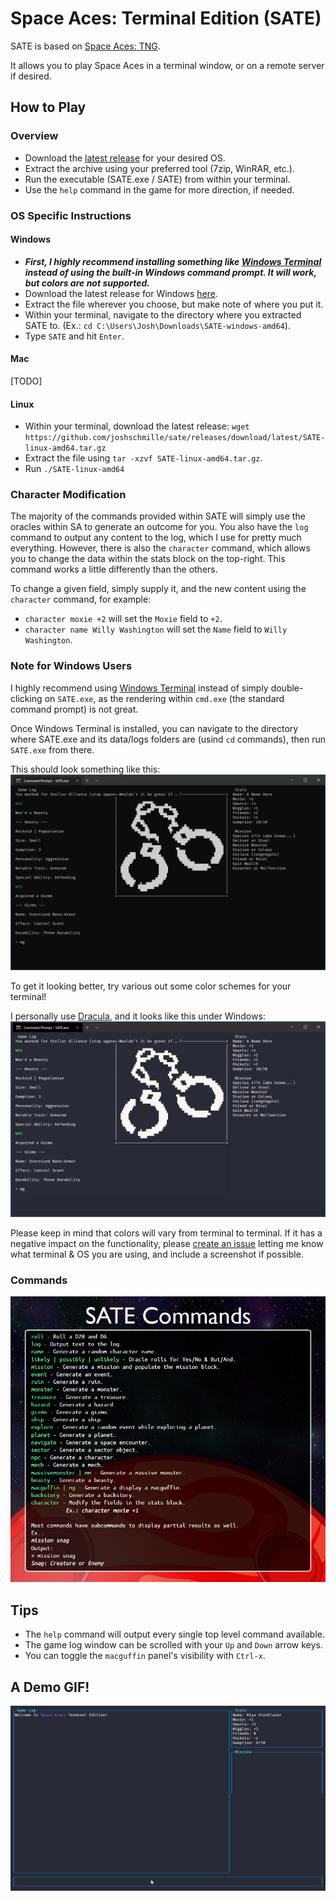 # Space Aces: Terminal Edition (SATE)
SATE is based on [Space Aces: TNG](https://www.drivethrurpg.com/product/346728/Space-Aces-TNG-The-New-Guidebook).

It allows you to play Space Aces in a terminal window, or on a remote server if desired.

## How to Play
### Overview
- Download the [latest release](https://github.com/joshschmille/sate/releases/tag/latest) for your desired OS.
- Extract the archive using your preferred tool (7zip, WinRAR, etc.).
- Run the executable (SATE.exe / SATE) from within your terminal.
- Use the `help` command in the game for more direction, if needed.

### OS Specific Instructions
#### Windows
- ***First, I highly recommend installing something like [Windows Terminal](https://www.microsoft.com/en-us/p/windows-terminal/9n0dx20hk701) instead of using the built-in Windows command prompt. It will work, but colors are not supported.***
- Download the latest release for Windows [here](https://github.com/joshschmille/sate/releases/tag/latest).
- Extract the file wherever you choose, but make note of where you put it.
- Within your terminal, navigate to the directory where you extracted SATE to. (Ex.: `cd C:\Users\Josh\Downloads\SATE-windows-amd64`).
- Type `SATE` and hit `Enter`.
#### Mac
[TODO]
#### Linux
- Within your terminal, download the latest release: `wget https://github.com/joshschmille/sate/releases/download/latest/SATE-linux-amd64.tar.gz`
- Extract the file using `tar -xzvf SATE-linux-amd64.tar.gz`.
- Run `./SATE-linux-amd64`

### Character Modification
The majority of the commands provided within SATE will simply use the oracles within SA to generate an outcome for you. You also have the `log` command to output any content to the log, which I use for pretty much everything. However, there is also the `character` command, which allows you to change the data within the stats block on the top-right. This command works a little differently than the others.

To change a given field, simply supply it, and the new content using the `character` command, for example:

- `character moxie +2` will set the `Moxie` field to `+2`.
- `character name Willy Washington` will set the `Name` field to `Willy Washington`.

### Note for Windows Users
I highly recommend using [Windows Terminal](https://www.microsoft.com/en-us/p/windows-terminal/9n0dx20hk701) instead of simply double-clicking on `SATE.exe`, as the rendering within `cmd.exe` (the standard command prompt) is not great.

Once Windows Terminal is installed, you can navigate to the directory where SATE.exe and its data/logs folders are (usind `cd` commands), then run `SATE.exe` from there.

This should look something like this:
![Windows](demo/windows.png)

To get it looking better, try various out some color schemes for your terminal!

I personally use [Dracula](https://draculatheme.com/windows-terminal), and it looks like this under Windows:
![Windows2](demo/windows2.png)

Please keep in mind that colors will vary from terminal to terminal. If it has a negative impact on the functionality, please [create an issue](https://github.com/joshschmille/sate/issues) letting me know what terminal & OS you are using, and include a screenshot if possible.

### Commands
![Commands](demo/cmds.png)

## Tips
- The `help` command will output every single top level command available.
- The game log window can be scrolled with your `Up` and `Down` arrow keys.
- You can toggle the `macguffin` panel's visibility with `Ctrl-x`.

## A Demo GIF!
![SATE Demo](demo/demo.gif)
